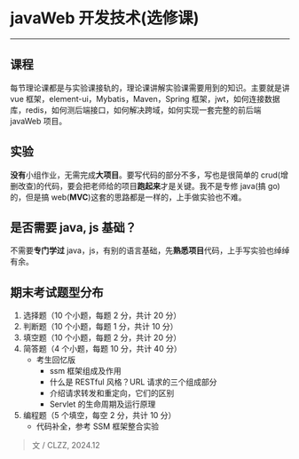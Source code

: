 <script setup>
import CourseInfo from '../../../.vitepress/components/CourseInfo.vue'
</script>

# javaWeb 开发技术(选修课)

---

<CourseInfo
  :credits="3.0"
  :hours="64"
  :year="2024"
  :breakdown="{
    '平时成绩': '20%',
    '实验成绩': '20%',
    '期中成绩': '10%',
    '期末成绩': '50%'
  }"
/>

## 课程

每节理论课都是与实验课接轨的，理论课讲解实验课需要用到的知识。主要就是讲 vue 框架，element-ui，Mybatis，Maven，Spring 框架，jwt，如何连接数据库，redis，如何测后端接口，如何解决跨域，如何实现一套完整的前后端 javaWeb 项目。

## 实验

**没有**小组作业，无需完成**大项目**。要写代码的部分不多，写也是很简单的 crud(增删改查)的代码，要会把老师给的项目**跑起来**才是关键。我不是专修 java(搞 go)的，但是搞 web(**MVC**)这套的思路都是一样的，上手做实验也不难。

## 是否需要 java, js 基础？

不需要**专门学过** java，js，有别的语言基础，先**熟悉项目**代码，上手写实验也绰绰有余。

## 期末考试题型分布

1. 选择题（10 个小题，每题 2 分，共计 20 分）
2. 判断题（10 个小题，每题 1 分，共计 10 分）
3. 填空题（10 个小题，每题 2 分，共计 20 分）
4. 简答题（4 个小题，每题 10 分，共计 40 分）
   - 考生回忆版
     - ssm 框架组成及作用
     - 什么是 RESTful 风格？URL 请求的三个组成部分
     - 介绍请求转发和重定向，它们的区别
     - Servlet 的生命周期及运行原理
5. 编程题（5 个填空，每空 2 分，共计 10 分）
   - 代码补全，参考 SSM 框架整合实验

> 文 / CLZZ, 2024.12
